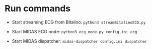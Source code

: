 # Run commands

* Start streaming ECG from Bitalino:
`python3 streamBitalinoECG.py`

* Start MIDAS ECG node:
 `python3 ecg_node.py config.ini ecg`

* Start MIDAS dispatcher:
`midas-dispatcher config.ini dispatcher`